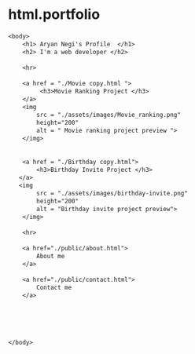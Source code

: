 # html.portfolio
<!-- TODO 1: Create the HTML Boilerplate -->

<!DOCTYPE html>

<html lang="en">
    <head>
        <meta charset="UTF-8">
        <meta http-equiv="X-UA-Compatible" content="IE=edge">
        <meta name="viewport" content="width=device-width, initial-scale=1.0">
        <title>Document</title>
    </head>



    <body>
        <h1> Aryan Negi's Profile  </h1>
        <h2> I'm a web developer </h2>

        <hr>

        <a href = "./Movie copy.html "> 
             <h3>Movie Ranking Project </h3>
        </a>
        <img 
            src = "./assets/images/Movie_ranking.png" 
            height="200" 
            alt = " Movie ranking project preview ">
        </img>


        <a href = "./Birthday copy.html"> 
            <h3>Birthday Invite Project </h3>
       </a>
       <img 
            src = "./assets/images/birthday-invite.png" 
            height="200" 
            alt = "Birthday invite project preview">
        </img>

        <hr>

        <a href="./public/about.html">
            About me 
        </a>

        <a href="./public/contact.html">
            Contact me 
        </a>





    </body>


</html>




<!-- TODO 2: Add Your previous projects' HTML into the public folder -->

<!-- TODO 3: Take screenshots of your project previews and add the images to the images folder -->

<!-- TODO 4: Add titles/subtitles etc. -->

<!-- TODO 5: Add a link to the project pages -->

<!-- TODO 6: Add images to show the project previews
HINT for TODO 6: You can use the height attribute set to 200 to make the image smaller:
https://developer.mozilla.org/en-US/docs/Web/HTML/Element/img#attr-height -->

<!-- TODO 7: Add the Contact Me and About Me page links -->
